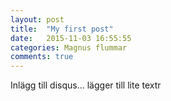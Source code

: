 ```yaml
---
layout: post
title:  "My first post"
date:   2015-11-03 16:55:55
categories: Magnus flummar
comments: true
---
```


Inlägg till disqus...
lägger till lite textr
